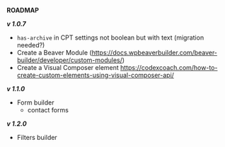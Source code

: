 **ROADMAP**

***v 1.0.7***

* `has-archive` in CPT settings not boolean but with text (migration needed?)
* Create a Beaver Module (https://docs.wpbeaverbuilder.com/beaver-builder/developer/custom-modules/)
* Create a Visual Composer element https://codexcoach.com/how-to-create-custom-elements-using-visual-composer-api/

***v 1.1.0***

* Form builder
    - contact forms
    
***v 1.2.0***

* Filters builder   


